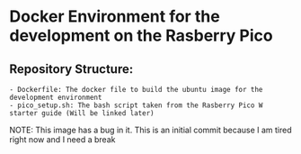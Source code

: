 # Docker Environment for the development on the Rasberry Pico

## Repository Structure:
    - Dockerfile: The docker file to build the ubuntu image for the development environment
    - pico_setup.sh: The bash script taken from the Rasberry Pico W starter guide (Will be linked later)

NOTE: This image has a bug in it. This is an initial commit because I am tired right now and I need a break
